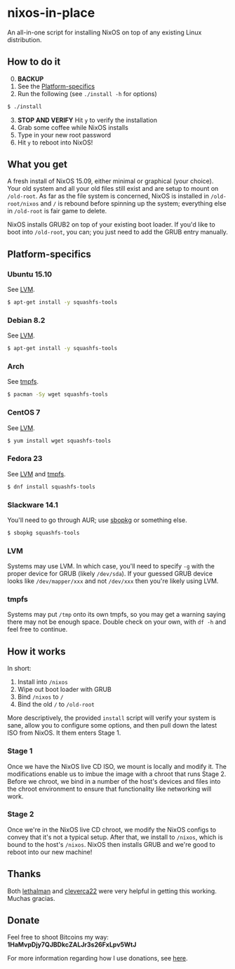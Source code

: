 # nixos-in-place
An all-in-one script for installing NixOS on top of any existing Linux
distribution.

## How to do it
0. **BACKUP**
1. See the
   [Platform-specifics](https://github.com/jeaye/nixos-in-place#platform-specifics)
2. Run the following (see `./install -h` for options)
```bash
$ ./install
```
3. **STOP AND VERIFY** Hit `y` to verify the installation
4. Grab some coffee while NixOS installs
5. Type in your new root password
6. Hit `y` to reboot into NixOS!

## What you get
A fresh install of NixOS 15.09, either minimal or graphical (your choice). Your
old system and all your old files still exist and are setup to mount on
`/old-root`. As far as the file system is concerned, NixOS is installed in
`/old-root/nixos` and `/` is rebound before spinning up the system; everything
else in `/old-root` is fair game to delete.

NixOS installs GRUB2 on top of your existing boot loader. If you'd like to boot
into `/old-root`, you can; you just need to add the GRUB entry manually.

## Platform-specifics
### Ubuntu 15.10
See [LVM](#LVM).
```bash
$ apt-get install -y squashfs-tools
```

### Debian 8.2
See [LVM](#LVM).
```bash
$ apt-get install -y squashfs-tools
```

### Arch
See [tmpfs](#tmpfs).
```bash
$ pacman -Sy wget squashfs-tools
```

### CentOS 7
See [LVM](#LVM).
```bash
$ yum install wget squashfs-tools
```

### Fedora 23
See [LVM](#LVM) and [tmpfs](#tmpfs).
```bash
$ dnf install squashfs-tools
```

### Slackware 14.1
You'll need to go through AUR; use
[sbopkg](http://blog.jeaye.com/2015/07/09/sbopkg/) or something else.
```bash
$ sbopkg squashfs-tools
```

### LVM
Systems may use LVM. In which case, you'll need to specify `-g` with the proper
device for GRUB (likely `/dev/sda`). If your guessed GRUB device looks like
`/dev/mapper/xxx` and not `/dev/xxx` then you're likely using LVM.

### tmpfs
Systems may put `/tmp` onto its own tmpfs, so you may get a warning saying there
may not be enough space. Double check on your own, with `df -h` and feel free to
continue.

## How it works
In short:

1. Install into `/nixos`
2. Wipe out boot loader with GRUB
3. Bind `/nixos` to `/`
4. Bind the old `/` to `/old-root`

More descriptively, the provided `install` script will verify your system is
sane, allow you to configure some options, and then pull down the latest ISO
from NixOS. It them enters Stage 1.

### Stage 1
Once we have the NixOS live CD ISO, we mount is locally and modify it. The
modifications enable us to imbue the image with a chroot that runs Stage 2.
Before we chroot, we bind in a number of the host's devices and files into the
chroot environment to ensure that functionality like networking will work.

### Stage 2
Once we're in the NixOS live CD chroot, we modify the NixOS configs to convey
that it's not a typical setup. After that, we install to `/nixos`, which is
bound to the host's `/nixos`. NixOS then installs GRUB and we're good to reboot
into our new machine!

## Thanks
Both [lethalman](https://github.com/lethalman) and
[cleverca22](https://github.com/cleverca22) were very helpful in getting this
working.  Muchas gracias.

## Donate
Feel free to shoot Bitcoins my way: **1HaMvpDjy7QJBDkcZALJr3s26FxLpv5WtJ**

For more information regarding how I use donations, see
[here](http://jeaye.com/donate/).
